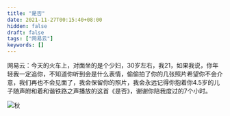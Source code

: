 ```yaml
---
title: "是否"
date: 2021-11-27T00:15:40+08:00
hidden: false
draft: false
tags: ["网易云"]
keywords: []
---
```


​		网易云：今天的火车上，对面坐的是个少妇，30岁左右，我21，如果我说，你年轻我一定追你，不知道你听到会是什么表情，偷偷拍了你的几张照片希望你不会介意，我们再也不会见面了，我会保留你的照片，我会永远记得你抱着你4.5岁的儿子随声附和着和谐铁路之声播放的这首《是否》，谢谢你陪我度过的7个小时。

![秋](https://i.loli.net/2021/11/27/lgjnzi5QOteVFdc.jpg)

